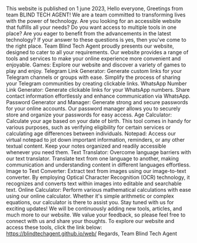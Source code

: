 This website is published on 1 june 2023,
Hello everyone,
Greetings from team BLIND TECH AGENT!
We are a team committed to transforming lives with the power of technology. Are you looking for an accessible website that fulfills all your needs? Do you want access to multiple tools in one place? Are you eager to benefit from the advancements in the latest technology? If your answer to these questions is yes, then you've come to the right place.
Team Blind Tech Agent proudly presents our website, designed to cater to all your requirements. Our website provides a range of tools and services to make your online experience more convenient and enjoyable.
Games: Explore our website and discover a variety of games to play and enjoy.
Telegram Link Generator: Generate custom links for your Telegram channels or groups with ease. Simplify the process of sharing your Telegram communities by creating clickable links.
WhatsApp Number Link Generator: Generate clickable links for your WhatsApp numbers. Share contact information effortlessly and enhance communication via WhatsApp.
Password Generator and Manager: Generate strong and secure passwords for your online accounts. Our password manager allows you to securely store and organize your passwords for easy access.
Age Calculator: Calculate your age based on your date of birth. This tool comes in handy for various purposes, such as verifying eligibility for certain services or calculating age differences between individuals.
Notepad: Access our virtual notepad to jot down important information, reminders, or any other textual content. Keep your notes organized and readily accessible whenever you need them.
Text Translator: Overcome language barriers with our text translator. Translate text from one language to another, making communication and understanding content in different languages effortless.
Image to Text Converter: Extract text from images using our image-to-text converter. By employing Optical Character Recognition (OCR) technology, it recognizes and converts text within images into editable and searchable text.
Online Calculator: Perform various mathematical calculations with ease using our online calculator. Whether it's simple arithmetic or complex equations, our calculator is there to assist you.
Stay tuned with us for exciting updates! We will be continuously adding new tools, articles, and much more to our website. We value your feedback, so please feel free to connect with us and share your thoughts.
To explore our website and access these tools, click the link below:
https://blindtechagent.github.io/web/
Regards,
Team Blind Tech Agent